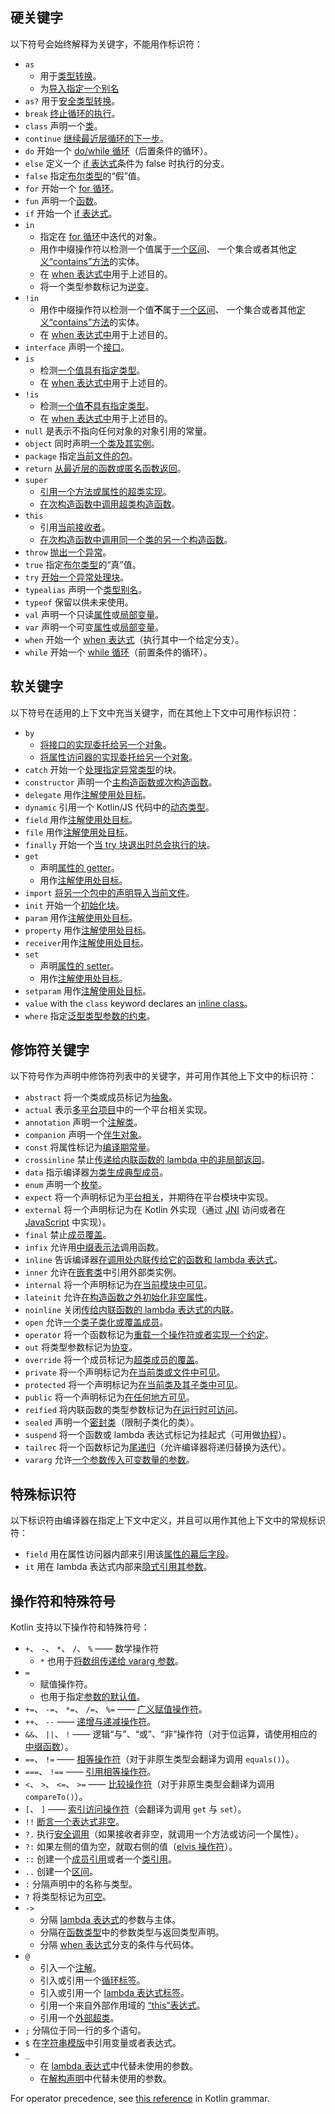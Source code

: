 [//]: # (title: 关键字与操作符)

## 硬关键字

以下符号会始终解释为关键字，不能用作标识符：

 * `as`
   - 用于[类型转换](typecasts.md#不安全的转换操作符)。
   - 为[导入指定一个别名](packages.md#导入)
 * `as?` 用于[安全类型转换](typecasts.md#安全的可空转换操作符)。
 * `break` [终止循环的执行](returns.md)。
 * `class` 声明一个[类](classes.md)。
 * `continue` [继续最近层循环的下一步](returns.md)。
 * `do` 开始一个 [do/while 循环](control-flow.md#while-循环)（后置条件的循环）。
 * `else` 定义一个 [if 表达式](control-flow.md#if-表达式)条件为 false 时执行的分支。
 * `false` 指定[布尔类型](booleans.md)的“假”值。
 * `for` 开始一个 [for 循环](control-flow.md#for-循环)。
 * `fun` 声明一个[函数](functions.md)。
 * `if` 开始一个 [if 表达式](control-flow.md#if-表达式)。
 * `in`
   - 指定在 [for 循环](control-flow.md#for-循环)中迭代的对象。
   - 用作中缀操作符以检测一个值属于[一个区间](ranges.md)、
     一个集合或者其他[定义“contains”方法](operator-overloading.md#in-操作符)的实体。
   - 在 [when 表达式中](control-flow.md#when-表达式)用于上述目的。
   - 将一个类型参数标记为[逆变](generics.md#声明处型变)。
 * `!in`
   - 用作中缀操作符以检测一个值**不**属于[一个区间](ranges.md)、
     一个集合或者其他[定义“contains”方法](operator-overloading.md#in-操作符)的实体。
   - 在 [when 表达式中](control-flow.md#when-表达式)用于上述目的。
 * `interface` 声明一个[接口](interfaces.md)。
 * `is`
   - 检测[一个值具有指定类型](typecasts.md#is-与-is-操作符)。
   - 在 [when 表达式中](control-flow.md#when-表达式)用于上述目的。
 * `!is`
   - 检测[一个值**不**具有指定类型](typecasts.md#is-与-is-操作符)。
   - 在 [when 表达式中](control-flow.md#when-表达式)用于上述目的。
 * `null` 是表示不指向任何对象的对象引用的常量。
 * `object` 同时声明[一个类及其实例](object-declarations.md)。
 * `package` 指定[当前文件的包](packages.md)。
 * `return` [从最近层的函数或匿名函数返回](returns.md)。
 * `super`
   - [引用一个方法或属性的超类实现](inheritance.md#调用超类实现)。
   - [在次构造函数中调用超类构造函数](classes.md#继承)。
 * `this`
   - 引用[当前接收者](this-expressions.md)。
   - [在次构造函数中调用同一个类的另一个构造函数](classes.md#构造函数)。
 * `throw` [抛出一个异常](exceptions.md)。
 * `true` 指定[布尔类型](booleans.md)的“真”值。
 * `try` [开始一个异常处理块](exceptions.md)。
 * `typealias` 声明一个[类型别名](type-aliases.md)。
 * `typeof` 保留以供未来使用。
 * `val` 声明一个只读[属性](properties.md)或[局部变量](basic-syntax.md#变量)。
 * `var` 声明一个可变[属性](properties.md)或[局部变量](basic-syntax.md#变量)。
 * `when` 开始一个 [when 表达式](control-flow.md#when-表达式)（执行其中一个给定分支）。
 * `while` 开始一个 [while 循环](control-flow.md#while-循环)（前置条件的循环）。

## 软关键字

以下符号在适用的上下文中充当关键字，而在<!--
-->其他上下文中可用作标识符：

 * `by`
   - [将接口的实现委托给另一个对象](delegation.md)。
   - [将属性访问器的实现委托给另一个对象](delegated-properties.md)。
 * `catch` 开始一个[处理指定异常类型](exceptions.md)的块。
 * `constructor` 声明一个[主构造函数或次构造函数](classes.md#构造函数)。
 * `delegate` 用作[注解使用处目标](annotations.md#注解使用处目标)。
 * `dynamic` 引用一个 Kotlin/JS 代码中的[动态类型](dynamic-type.md)。
 * `field` 用作[注解使用处目标](annotations.md#注解使用处目标)。
 * `file` 用作[注解使用处目标](annotations.md#注解使用处目标)。
 * `finally` 开始一个[当 try 块退出时总会执行的块](exceptions.md)。
 * `get`
   - 声明[属性的 getter](properties.md#getter-与-setter)。
   - 用作[注解使用处目标](annotations.md#注解使用处目标)。
 * `import` [将另一个包中的声明导入当前文件](packages.md)。
 * `init` 开始一个[初始化块](classes.md#构造函数)。
 * `param` 用作[注解使用处目标](annotations.md#注解使用处目标)。
 * `property` 用作[注解使用处目标](annotations.md#注解使用处目标)。
 * `receiver`用作[注解使用处目标](annotations.md#注解使用处目标)。
 * `set`
   - 声明[属性的 setter](properties.md#getter-与-setter)。
   - 用作[注解使用处目标](annotations.md#注解使用处目标)。
 * `setparam` 用作[注解使用处目标](annotations.md#注解使用处目标)。
 * `value` with the `class` keyword declares an [inline class](inline-classes.md)。
 * `where` 指定[泛型类型参数的约束](generics.md#上界)。

## 修饰符关键字

以下符号作为声明中修饰符列表中的关键字，并可用作其他上下文中<!--
-->的标识符：

 * `abstract` 将一个类或成员标记为[抽象](classes.md#抽象类)。
 * `actual` 表示[多平台项目](multiplatform.md)中的一个平台相关实现。
 * `annotation` 声明一个[注解类](annotations.md)。
 * `companion` 声明一个[伴生对象](object-declarations.md#伴生对象)。
 * `const` 将属性标记为[编译期常量](properties.md#编译期常量)。
 * `crossinline` 禁止[传递给内联函数的 lambda 中的非局部返回](inline-functions.md#非局部返回)。
 * `data` 指示编译器[为类生成典型成员](data-classes.md)。
 * `enum` 声明一个[枚举](enum-classes.md)。
 * `expect` 将一个声明标记为[平台相关](multiplatform.md)，并期待在平台模块中实现。
 * `external` 将一个声明标记为在 Kotlin 外实现（通过 [JNI](java-interop.md#在-kotlin-中使用-jni) 访问或者在 [JavaScript](js-interop.md#external-修饰符) 中实现）。
 * `final` 禁止[成员覆盖](inheritance.md#覆盖方法)。
 * `infix` 允许用[中缀表示法](functions.md#中缀表示法)调用函数。
 * `inline` 告诉编译器[在调用处内联传给它的函数和 lambda 表达式](inline-functions.md)。
 * `inner` 允许在[嵌套类](nested-classes.md)中引用外部类实例。
 * `internal` 将一个声明标记为[在当前模块中可见](visibility-modifiers.md)。
 * `lateinit` 允许[在构造函数之外初始化非空属性](properties.md#延迟初始化属性与变量)。
 * `noinline` 关闭[传给内联函数的 lambda 表达式的内联](inline-functions.md#noinline)。
 * `open` 允许[一个类子类化或覆盖成员](classes.md#继承)。
 * `operator` 将一个函数标记为[重载一个操作符或者实现一个约定](operator-overloading.md)。
 * `out` 将类型参数标记为[协变](generics.md#声明处型变)。
 * `override` 将一个成员标记为[超类成员的覆盖](inheritance.md#覆盖方法)。
 * `private` 将一个声明标记为[在当前类或文件中可见](visibility-modifiers.md)。
 * `protected` 将一个声明标记为[在当前类及其子类中可见](visibility-modifiers.md)。
 * `public` 将一个声明标记为[在任何地方可见](visibility-modifiers.md)。
 * `reified` 将内联函数的类型参数标记为[在运行时可访问](inline-functions.md#具体化的类型参数)。
 * `sealed` 声明一个[密封类](sealed-classes.md)（限制子类化的类）。
 * `suspend` 将一个函数或 lambda 表达式标记为挂起式（可用做[协程](coroutines-overview.md)）。
 * `tailrec` 将一个函数标记为[尾递归](functions.md#尾递归函数)（允许编译器将递归替换为迭代）。
 * `vararg` 允许[一个参数传入可变数量的参数](functions.md#可变数量的参数varargs)。

## 特殊标识符

以下标识符由编译器在指定上下文中定义，并且可以用作其他上下文中的常规<!--
-->标识符：

 * `field` 用在属性访问器内部来引用该[属性的幕后字段](properties.md#幕后字段)。
 * `it` 用在 lambda 表达式内部来[隐式引用其参数](lambdas.md#it单个参数的隐式名称)。

## 操作符和特殊符号

Kotlin 支持以下操作符和特殊符号：

 * `+`、 `-`、 `*`、 `/`、 `%` —— 数学操作符
   - `*` 也用于[将数组传递给 vararg 参数](functions.md#可变数量的参数varargs)。
 * `=`
   - 赋值操作符。
   - 也用于指定[参数的默认值](functions.md#默认参数)。
 * `+=`、 `-=`、 `*=`、 `/=`、 `%=` —— [广义赋值操作符](operator-overloading.md#广义赋值)。
 * `++`、 `--` —— [递增与递减操作符](operator-overloading.md#递增与递减)。
 * `&&`、 `||`、 `!` —— 逻辑“与”、“或”、“非”操作符（对于位运算，请使用相应的[中缀函数](numbers.md#数字运算)）。
 * `==`、 `!=` —— [相等操作符](operator-overloading.md#相等与不等操作符)（对于非原生类型会翻译为调用 `equals()`）。
 * `===`、 `!==` —— [引用相等操作符](equality.md#引用相等)。
 * `<`、 `>`、 `<=`、 `>=` —— [比较操作符](operator-overloading.md#比较操作符)（对于非原生类型会翻译为调用 `compareTo()`）。
 * `[`、 `]` —— [索引访问操作符](operator-overloading.md#索引访问操作符)（会翻译为调用 `get` 与 `set`）。
 * `!!` [断言一个表达式非空](null-safety.md#-操作符)。
 * `?.` 执行[安全调用](null-safety.md#安全的调用)（如果接收者非空，就调用一个方法或访问一个属性）。
 * `?:` 如果左侧的值为空，就取右侧的值（[elvis 操作符](null-safety.md#elvis-操作符)）。
 * `::` 创建一个[成员引用](reflection.md#函数引用)或者一个[类引用](reflection.md#类引用)。
 * `..` 创建一个[区间](ranges.md)。
 * `:` 分隔声明中的名称与类型。
 * `?` 将类型标记为[可空](null-safety.md#可空类型与非空类型)。
 * `->`
   - 分隔 [lambda 表达式](lambdas.md#lambda-表达式语法)的参数与主体。
   - 分隔在[函数类型](lambdas.md#函数类型)中的参数类型与返回类型声明。
   - 分隔 [when 表达式](control-flow.md#when-表达式)分支的条件与代码体。
 * `@`
   - 引入一个[注解](annotations.md#用法)。
   - 引入或引用一个[循环标签](returns.md#break-与-continue-标签)。
   - 引入或引用一个 [lambda 表达式标签](returns.md#返回到标签)。
   - 引用一个来自外部作用域的 [“this”表达式](this-expressions.md#限定的-this)。
   - 引用一个[外部超类](inheritance.md#调用超类实现)。
 * `;` 分隔位于同一行的多个语句。
 * `$` 在[字符串模版](strings.md#字符串模板)中引用变量或者表达式。
 * `_`
   - 在 [lambda 表达式](lambdas.md#下划线用于未使用的变量)中代替未使用的参数。
   - 在[解构声明](destructuring-declarations.md#下划线用于未使用的变量)中代替未使用的参数。

For operator precedence, see [this reference](https://kotlinlang.org/docs/reference/grammar.html#expressions) in Kotlin grammar.